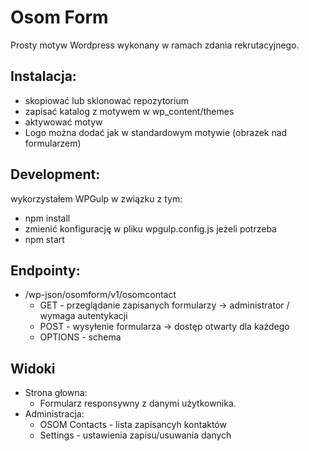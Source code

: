 # Osom Form
Prosty motyw Wordpress wykonany w ramach zdania rekrutacyjnego.

## Instalacja:
* skopiować lub sklonować repozytorium
* zapisać katalog z motywem w wp_content/themes
* aktywować motyw
* Logo można dodać jak w standardowym motywie (obrazek nad formularzem)

## Development:
wykorzystałem WPGulp w związku z tym:
* npm install
* zmienić konfigurację w pliku wpgulp.config.js jeżeli potrzeba
* npm start

## Endpointy:
* /wp-json/osomform/v1/osomcontact
	* GET - przeglądanie zapisanych formularzy -> administrator / wymaga autentykacji
	* POST - wysyłenie formularza -> dostęp otwarty dla każdego
	* OPTIONS - schema

## Widoki
* Strona głowna:
	* Formularz responsywny z danymi użytkownika.
* Administracja:
	* OSOM Contacts - lista zapisancyh kontaktów
	* Settings - ustawienia zapisu/usuwania danych